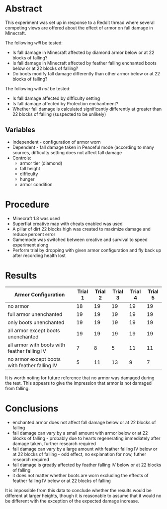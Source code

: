 # Abstract

This experiment was set up in response to a Reddit thread where several competing views are offered about the effect of armor
on fall damage in Minecraft.

The following *will* be tested:
- Is fall damage in Minecraft affected by diamond armor below or at 22 blocks of falling?
- Is fall damage in Minecraft affected by feather falling enchanted boots below or at 22 blocks of falling?
- Do boots modify fall damage differently than other armor below or at 22 blocks of falling?

The following will *not* be tested:
- Is fall damage affected by difficulty setting
- Is fall damage affected by Protection enchantment?
- Whether fall damage is calculated significantly differently at greater than 22 blocks of falling (suspected to be unlikely)

## Variables
- Independent - configuration of armor worn
- Dependent - fall damage taken in Peaceful mode (according to many sources, difficulty setting does not affect fall damage
- Controls:
  - armor tier (diamond)
  - fall height
  - difficulty
  - hunger
  - armor condition
  
# Procedure

- Minecraft 1.8 was used
- Superflat creative map with cheats enabled was used
- A pillar of dirt 22 blocks high was created to maximize damage and reduce percent error
- Gamemode was switched between creative and survival to speed experiment along
- Perform trial by dropping with given armor configuration and fly back up after recording health lost

# Results

| Armor Configuration                           | Trial 1 | Trial 2 | Trial 3 | Trial 4 | Trial 5 |
|-----------------------------------------------|---------|---------|---------|---------|---------|
| no armor                                      | 18      | 19      | 19      | 19      | 19      |
| full armor unenchanted                        | 19      | 19      | 19      | 19      | 19      |
| only boots unenchanted                        | 19      | 19      | 19      | 19      | 19      |
| all armor except boots unenchanted            | 19      | 19      | 19      | 19      | 19      |
| all armor with boots with feather falling IV  | 7       | 8       | 5       | 11      | 11      |
| no armor except boots with feather falling IV | 5       | 11      | 13      | 9       | 7       |

It is worth noting for future reference that no armor was damaged during the test.  This appears to give the impression that armor is not damaged from falling.

# Conclusions

- enchanted armor does not affect fall damage below or at 22 blocks of falling
- fall damage can vary by a small amount with armor below or at 22 blocks of falling - probably due to hearts regenerating immediately after damage taken, further research required
- fall damage can vary by a large amount with feather falling IV below or at 22 blocks of falling - odd effect, no explanation for now, futher research required
- fall damage is greatly affected by feather falling IV below or at 22 blocks of falling
- it does not matter whether boots are worn excluding the effects of feather falling IV below or at 22 blocks of falling

It is impossible from this data to conclude whether the results would be different at larger heights, though it is reasonable to assume that it would no be different with the exception of the expected damage increase.
